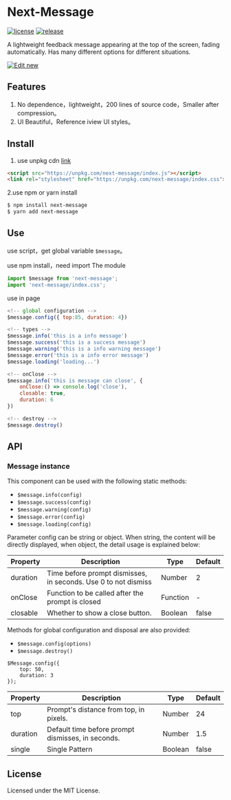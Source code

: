 # Next-Message

[![license](https://img.shields.io/github/license/lyove/next-message)](https://github.com/lyove/next-message/blob/main/LICENSE)
[![release](https://img.shields.io/github/release/lyove/next-message)](https://github.com/lyove/next-message/releases)


A lightweight feedback message appearing at the top of the screen, fading automatically. Has many different options for different situations.

[![Edit new](https://codesandbox.io/static/img/play-codesandbox.svg)](https://codesandbox.io/s/next-message-t7v7vw)


## Features
1. No dependence，lightweight，200 lines of source code，Smaller after compression。
2. UI Beautiful，Reference iview UI styles。

## Install
1. use unpkg cdn [link](https://unpkg.com/browse/next-message@0.0.1/index.js)

```HTML
<script src="https://unpkg.com/next-message/index.js"></script>
<link rel="stylesheet" href="https://unpkg.com/next-message/index.css">
```
2.use npm or yarn install
```bash
$ npm install next-message
$ yarn add next-message
```
## Use
use script，get global variable `$message`。

use npm install，need import The module
```js
import $message from 'next-message';
import 'next-message/index.css';
```

use in page
```js
<!-- global configuration -->
$message.config({ top:85, duration: 4})

<!-- types -->
$message.info('this is a info message')
$message.success('this is a success message')
$message.warning('this is a info warning message')
$message.error('this is a info error message')
$message.loading('loading...')

<!-- onClose -->
$message.info('this is message can close', {
    onClose:() => console.log('close'),
    closable: true,
    duration: 6
})

<!-- destroy -->
$message.destroy()
```

## API
### Message instance
This component can be used with the following static methods:
- `$message.info(config)`
- `$message.success(config)`
- `$message.warning(config)`
- `$message.error(config)`
- `$message.loading(config)`

Parameter config can be string or object. When string, the content will be directly displayed, when object, the detail usage is explained below:

|  Property | Description  | Type|  Default|
|---    |---   |--- | ---   |
|  duration |  Time before prompt dismisses, in seconds. Use 0 to not dismiss	 |Number | 2|
|  onClose |  Function to be called after the prompt is closed		 |Function | -|
|  closable |  Whether to show a close button.		 |Boolean | false|

Methods for global configuration and disposal are also provided:
- `$message.config(options)`
- `$message.destroy()`

```JS
$Message.config({
    top: 50,
    duration: 3
});
```

|  Property | Description  | Type|  Default |
|---    |---   |--- | ---   |
|  top |  Prompt's distance from top, in pixels.	 |Number | 24|
|  duration |  Default time before prompt dismisses, in seconds.	 |Number | 1.5|
|  single |  Single Pattern	 |Boolean | false|

## License
Licensed under the MIT License.

